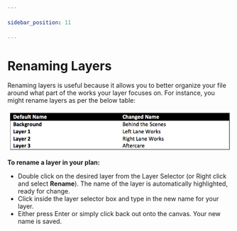 ```yaml
---

sidebar_position: 11

---
```

# Renaming Layers

Renaming layers is useful because it allows you to better organize your file around what part of the works your layer focuses on. For instance, you might rename layers as per the below table:

![Renaming_Layer_Examples](./assets/Renaming_Layer_Examples.png)

**To rename a layer in your plan:**

 - Double click on the desired layer from the Layer Selector (or Right click and select **Rename**). The name of the layer is automatically highlighted, ready for change.
 - Click inside the layer selector box and type in the new name for your layer.
 - Either press Enter or simply click back out onto the canvas. Your new name is saved.